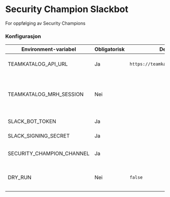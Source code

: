 # Security Champion Slackbot

For oppfølging av Security Champions

### Konfigurasjon

| Environment-variabel      | Obligatorisk | Default-verdi                          | Forklaring                                                  |
| ------------------------- | ------------ | -------------------------------------- | ----------------------------------------------------------- |
| TEAMKATALOG_API_URL       | Ja           | `https://teamkatalog.nais.adeo.no/api` | URL til teamkatalog-APIet                                   |
| TEAMKATALOG_MRH_SESSION   | Nei          |                                        | MRHSession-cookie for bruk av teamkatalog-APIet utenfor FSS |
| SLACK_BOT_TOKEN           | Ja           |                                        | Slack bot token                                             |
| SLACK_SIGNING_SECRET      | Ja           |                                        | Slack signing secret                                        |
| SECURITY_CHAMPION_CHANNEL | Ja           |                                        | ID til slack-kanal for varsler                              |
| DRY_RUN                   | Nei          | `false`                                | Dry-run-modus deaktiverer endringer                         |
